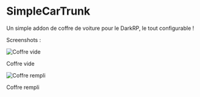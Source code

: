 # SimpleCarTrunk

Un simple addon de coffre de voiture pour le DarkRP, le tout configurable !

Screenshots :

![Coffre vide](https://i.imgur.com/so9SvPY.png)

Coffre vide

![Coffre rempli](https://i.imgur.com/IYXMAS0.png)

Coffre rempli

